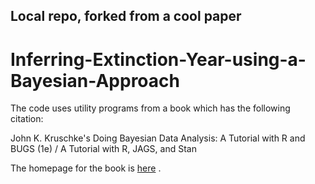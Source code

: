 ## Local repo, forked from a cool paper

# Inferring-Extinction-Year-using-a-Bayesian-Approach

The code uses utility programs from a book which  has the following citation:

 John K. Kruschke's Doing Bayesian Data Analysis: A Tutorial with R and BUGS (1e) / A Tutorial with R, JAGS, and Stan

The homepage for the book is [here](https://sites.google.com/site/doingbayesiandataanalysis/) . 
